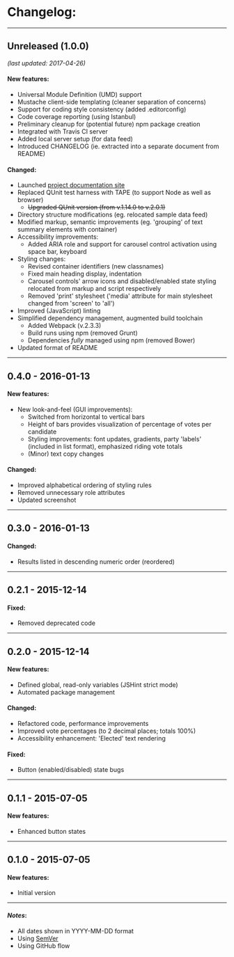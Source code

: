 # Changelog:

- - -
## Unreleased (1.0.0)
*(last updated: 2017-04-26)*

#### New features:
* Universal Module Definition (UMD) support
* Mustache client-side templating (cleaner separation of concerns)
* Support for coding style consistency (added .editorconfig)
* Code coverage reporting (using Istanbul)
* Preliminary cleanup for (potential future) npm package creation
* Integrated with Travis CI server
* Added local server setup (for data feed)
* Introduced CHANGELOG (ie. extracted into a separate document from README)

#### Changed:
* Launched [project documentation site](https://hfagerlund.github.io/elections-carousel/)
* Replaced QUnit test harness with TAPE (to support Node as well as browser)
  * ~~Upgraded QUnit version (from v.1.14.0 to v.2.0.1)~~
* Directory structure modifications (eg. relocated sample data feed)
* Modified markup, semantic improvements (eg. 'grouping' of text summary elements with container)
* Accessibility improvements:
  * Added ARIA role and support for carousel control activation using space bar, keyboard
* Styling changes:
  * Revised container identifiers (new classnames)
  * Fixed main heading display, indentation
  * Carousel controls' arrow icons and disabled/enabled state styling relocated from markup and script respectively
  * Removed 'print' stylesheet ('media' attribute for main stylesheet changed from 'screen' to 'all')
* Improved (JavaScript) linting
* Simplified dependency management, augmented build toolchain
  * Added Webpack (v.2.3.3)
  * Build runs using npm (removed Grunt)
  * Dependencies *fully* managed using npm (removed Bower)
* Updated format of README

- - -
## 0.4.0 - 2016-01-13
#### New features: 
* New look-and-feel (GUI improvements):
  * Switched from horizontal to vertical bars
   * Height of bars provides visualization of percentage of votes per candidate
  * Styling improvements: font updates, gradients, party 'labels' (included in list format), emphasized riding vote totals
  * (Minor) text copy changes

#### Changed:
* Improved alphabetical ordering of styling rules
* Removed unnecessary role attributes
* Updated screenshot

- - -
## 0.3.0 - 2016-01-13
#### Changed:
* Results listed in descending numeric order (reordered)

- - -
## 0.2.1 - 2015-12-14
#### Fixed:
* Removed deprecated code

- - -
## 0.2.0 - 2015-12-14
#### New features:
* Defined  global, read-only variables (JSHint strict mode)
* Automated package management

#### Changed:
* Refactored code, performance improvements
* Improved vote percentages (to 2 decimal places; totals 100%)
* Accessibility enhancement: 'Elected' text rendering

#### Fixed:
* Button (enabled/disabled) state bugs

- - -
## 0.1.1 - 2015-07-05 
#### New features:
* Enhanced button states

- - -
## 0.1.0 - 2015-07-05 
#### New features:
* Initial version

- - -
#### *Notes*: 
* All dates shown in YYYY-MM-DD format
* Using [SemVer](http://semver.org/)
* Using GitHub flow
